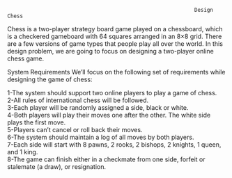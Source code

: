                                                                 Design Chess
                                                                  
Chess is a two-player strategy board game played on a chessboard, which is a checkered gameboard with 64 squares arranged in an 8×8 grid. There are a few versions of game types that people play all over the world. In this design problem, we are going to focus on designing a two-player online chess game.


System Requirements
We’ll focus on the following set of requirements while designing the game of chess:

1-The system should support two online players to play a game of chess.<br />
 2-All rules of international chess will be followed.<br />
3-Each player will be randomly assigned a side, black or white.<br />
4-Both players will play their moves one after the other. The white side plays the first move.<br />
5-Players can’t cancel or roll back their moves.<br />
6-The system should maintain a log of all moves by both players.<br />
7-Each side will start with 8 pawns, 2 rooks, 2 bishops, 2 knights, 1 queen, and 1 king.<br />
8-The game can finish either in a checkmate from one side, forfeit or stalemate (a draw), or resignation.<br />



